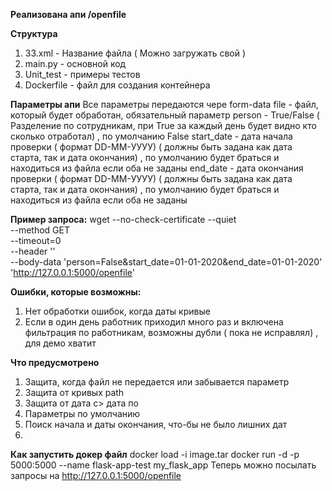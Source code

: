 **Реализована апи /openfile**

**Структура**
1. 33.xml - Название файла ( Можно загружать свой )
2. main.py - основной код 
3. Unit_test - примеры тестов
4. Dockerfile - файл для создания контейнера

**Параметры апи**
Все параметры передаются чере form-data
file - файл, который будет обработан, обязательный параметр
person - True/False ( Разделение по сотрудникам, при True за каждый день будет видно кто сколько отработал) , по умолчанию False
start_date - дата начала проверки ( формат DD-MM-УУУУ) ( должны быть задана как дата старта, так и дата окончания) , по умолчанию будет браться и находиться из файла если оба не заданы
end_date - дата окончания проверки ( формат DD-MM-УУУУ) ( должны быть задана как дата старта, так и дата окончания) , по умолчанию будет браться и находиться из файла если оба не заданы


**Пример запроса:**
wget --no-check-certificate --quiet \
  --method GET \
  --timeout=0 \
  --header '' \
  --body-data 'person=False&start_date=01-01-2020&end_date=01-01-2020' \
   'http://127.0.0.1:5000/openfile'
   
**Ошибки, которые возможны:**
  1. Нет обработки ошибок, когда даты кривые
  2. Если в один день работник приходил много раз и включена фильтрация по работникам, возможны дубли ( пока не исправлял) , для демо хватит
  
**Что предусмотрено**
  1. Защита, когда файл не передается или забывается параметр
  2. Защита от кривых path
  3. Защита от дата с> дата по 
  4. Параметры по умолчанию 
  5. Поиск начала и даты окончания, что-бы не было лишних дат
  6. 
  
**Как запустить докер файл**
docker load -i image.tar
docker run -d -p 5000:5000 --name flask-app-test  my_flask_app
Теперь можно посылать запросы на http://127.0.0.1:5000/openfile
